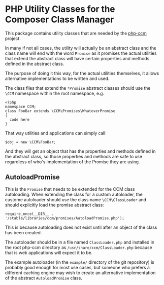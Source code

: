 PHP Utility Classes for the Composer Class Manager
==================================================

This package contains utility classes that are needed by the
[php-ccm](https://github.com/AliceWonderMiscreations/php-ccm) project.

In many if not all cases, the utility will actually be an abstract class and
the class name will end with the word `Promise` as it promises the actual
utilities that extend the abstract class will have certain properties and
methods defined in the abstract class.

The purpose of doing it this way, for the actual utilities themselves, it
allows alternative implementations to be written and used.

The class files that extend the `*Promise` abstract classes should use the
`\CCM` namespace within the root namespace, e.g.

    <?php
    namespace CCM;
    class FooBar extends \CCM\Promises\WhateverPromise
    {
      code here
    }

That way utilities and applications can simply call

    $obj = new \CCM\FooBar;

And they will get an object that has the properties and methods defined in the
abstract class, so those properties and methods are safe to use regardless of
who's implementation of the Promise they are using.


AutoloadPromise
---------------

This is the `Promise` that needs to be extended for the CCM class autoloading.
When extending the class for a custom autoloader, the custome autoloader should
use the class name `\CCM\ClassLoader` and should explicitly load the promise
abstract class:

    require_once(__DIR__ . '/stable/libraries/ccm/promises/AutoloadPromise.php');

This is because autoloading does not exist until after an object of the class
has been created.

The autoloader should be in a file named `ClassLoader.php` and installed in the
root php-ccm directory as `/usr/share/ccm/ClassLoader.php` because that is
web applications will expect it to be.

The example autoloader (in the `example/` directory of the git repository) is
probably good enough for most use cases, but someone who prefers a different
caching engine may wish to create an alternative implementation of the abstract
`AutoloadPromise` class.


